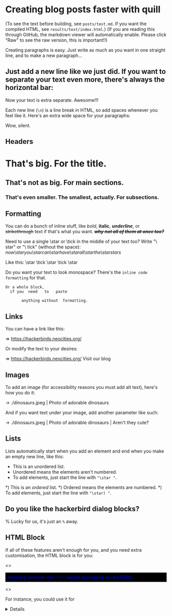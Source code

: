 # Creating blog posts faster with quill

(To see the text before building, see `posts/test.md`. If you want the compiled HTML, see `results/test/index.html`.)
(If you are reading this through GitHub, the markdown viewer will automatically enable. Please click "Raw" to see the raw version, this is important!!)

Creating paragraphs is easy. Just write as much as you want in one straight line, and to make a new paragraph...

Just add a new line like we just did. If you want to separate your text even more, there's always the horizontal bar:
---
Now your text is extra separate. Awesome!!!

Each new line (`\n`) is a line break in HTML, so add spaces whenever you feel like it. Here's an extra wide space for your paragraphs:




Wow, silent.

## Headers

# That's big. For the title.
## That's not as big. For main sections.
### That's even smaller. The smallest, actually. For subsections.

## Formatting

You can do a bunch of inline stuff, like *bold*, __italic__, ___underline___, or ~~strikethrough~~ text if that's what you want. __*~~why not all of them at once too?~~*__

Need to use a single \star or \tick in the middle of your text too? Write "\ star" or "\ tick" (without the space): *now\staryou\starcan\starhave\starall\starthe\starstars* 

Like this: \star \tick \star \tick \star

Do you want your text to look monospace? There's the `inline code formatting` for that.

```
Or a whole block,
  if you  need   to   paste

       anything without  formatting.
```

## Links

You can have a link like this:

=> https://hackerbirds.neocities.org/

Or modify the text to your desires:

=> https://hackerbirds.neocities.org/ Visit our blog

## Images

To add an image (for accessibility reasons you must add alt text), here's how you do it:

-> ./dinosaurs.jpeg | Photo of adorable dinosaurs

And if you want text under your image, add another parameter like such:

-> ./dinosaurs.jpeg | Photo of adorable dinosaurs | Aren't they cute?

## Lists

Lists automatically start when you add an element and end when you make an empty new line, like this:

* This is an unordered list.
* Unordered means the elements aren't numbered.
* To add elements, just start the line with `"\star "`.

*) This is an *ordered* list.
*) Ordered means the elements are numbered.
*) To add elements, just start the line with `"\star) "`.

## Do you like the hackerbird dialog blocks?

% Lucky for us, it's just an `%` away.

## HTML Block

If all of these features aren't enough for you, and you need extra customisation, the HTML block is for you:

<>
<p style="color: blue; background-color: black; padding: 6px;">
Anything between the "<>" will be processed as raw HTML.
</p>
<>

For instance, you could use it for <details> as such:

<>
<details>
<summary>Click here to see more stuff!</summary>
Boop! Hello!
</details>
<>

It is far from perfect but we hope you will find our tool convenient.